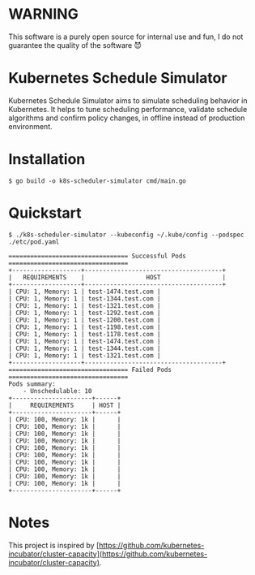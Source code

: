 # WARNING
This software is a purely open source for internal use and fun, I do not guarantee the quality of the software :smiling_imp:

# Kubernetes Schedule Simulator
Kubernetes Schedule Simulator aims to simulate scheduling behavior in Kubernetes. It helps to tune scheduling performance, validate schedule algorithms and confirm policy changes, in offline instead of production environment.

# Installation

```
$ go build -o k8s-scheduler-simulator cmd/main.go
```

# Quickstart

```
$ ./k8s-scheduler-simulator --kubeconfig ~/.kube/config --podspec ./etc/pod.yaml

================================= Successful Pods =================================
+-------------------+--------------------------------------+
|   REQUIREMENTS    |                 HOST                 |
+-------------------+--------------------------------------+
| CPU: 1, Memory: 1 | test-1474.test.com |
| CPU: 1, Memory: 1 | test-1344.test.com |
| CPU: 1, Memory: 1 | test-1321.test.com |
| CPU: 1, Memory: 1 | test-1292.test.com |
| CPU: 1, Memory: 1 | test-1200.test.com |
| CPU: 1, Memory: 1 | test-1198.test.com |
| CPU: 1, Memory: 1 | test-1178.test.com |
| CPU: 1, Memory: 1 | test-1474.test.com |
| CPU: 1, Memory: 1 | test-1344.test.com |
| CPU: 1, Memory: 1 | test-1321.test.com |
+-------------------+--------------------------------------+
================================= Failed Pods =================================
Pods summary:
	- Unschedulable: 10
+----------------------+------+
|     REQUIREMENTS     | HOST |
+----------------------+------+
| CPU: 100, Memory: 1k |      |
| CPU: 100, Memory: 1k |      |
| CPU: 100, Memory: 1k |      |
| CPU: 100, Memory: 1k |      |
| CPU: 100, Memory: 1k |      |
| CPU: 100, Memory: 1k |      |
| CPU: 100, Memory: 1k |      |
| CPU: 100, Memory: 1k |      |
| CPU: 100, Memory: 1k |      |
| CPU: 100, Memory: 1k |      |
+----------------------+------+

```

# Notes
This project is inspired by [https://github.com/kubernetes-incubator/cluster-capacity](https://github.com/kubernetes-incubator/cluster-capacity).